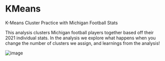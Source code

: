 # KMeans
K-Means Cluster Practice with Michigan Football Stats

This analysis clusters Michigan football players together based off their 2021 individual stats. In the analysis we explore what happens when you change the number of clusters we assign, and learnings from the analysis!


![image](https://user-images.githubusercontent.com/40841565/150388681-a7515684-f0a6-44b5-8bfa-f4487c5e9e82.png)

